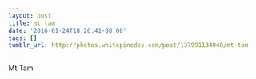 ```yaml
---
layout: post
title: mt tam
date: '2016-01-24T18:26:41-08:00'
tags: []
tumblr_url: http://photos.whitepinedev.com/post/137991134048/mt-tam
---
```

Mt Tam
